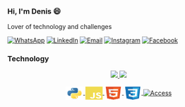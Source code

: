 ### Hi, I'm Denis 😄
Lover of technology and challenges

[![WhatsApp](https://img.shields.io/badge/WhatsApp-25D366?style=for-the-badge&logo=whatsapp&logoColor=white)](https://api.whatsapp.com/send?phone=5543991038557) [![LinkedIn](https://img.shields.io/badge/LinkedIn-0077B5?style=for-the-badge&logo=linkedin&logoColor=white)](https://www.linkedin.com/in/denisms/) [![Email](https://img.shields.io/badge/Microsoft_Outlook-0078D4?style=for-the-badge&logo=microsoft-outlook&logoColor=white)](mailto:denis.m.s.777@hotmail.com?) [![Instagram](https://img.shields.io/badge/Instagram-E4405F?style=for-the-badge&logo=instagram&logoColor=white)](https://www.instagram.com/de.muniz/) 
[![Facebook](https://img.shields.io/badge/Facebook-1877F2?style=for-the-badge&logo=facebook&logoColor=white)](https://www.facebook.com/denisms3/) 

### Technology

<div align="center">
  <a href="https://github.com/denisms7">
  <img height="180em" src="https://github-readme-stats.vercel.app/api/top-langs/?username=denisms7&layout=compact&show_icons=true&theme=dark"/>
  <img height="180em" src="https://github-readme-stats.vercel.app/api?username=denisms7&show_icons=true&theme=dark"/>
</div>
  
 <div align="center" style="display: inline_block"><br>
  <img align="center" alt="Rafa-Python" height="30" width="40" src="https://raw.githubusercontent.com/devicons/devicon/master/icons/python/python-original.svg">
  <img align="center" alt="Rafa-Js" height="30" width="40" src="https://raw.githubusercontent.com/devicons/devicon/master/icons/javascript/javascript-plain.svg">
  <img align="center" alt="Rafa-HTML" height="30" width="40" src="https://raw.githubusercontent.com/devicons/devicon/master/icons/html5/html5-original.svg">
  <img align="center" alt="Rafa-CSS" height="30" width="40" src="https://raw.githubusercontent.com/devicons/devicon/master/icons/css3/css3-original.svg">
   <img align="center" alt="Access" height="30" src="https://user-images.githubusercontent.com/82631808/202917660-60f4bf84-183e-4e15-b6e4-bbf5cba29078.png">
</div>
  
